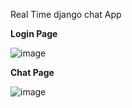 Real Time django chat App

**Login Page**

![image](https://github.com/divya1298/ChatApp-Django/assets/55396532/f87d252e-9c8d-43fd-8925-cf70bb27532c)

**Chat Page**

![image](https://github.com/divya1298/ChatApp-Django/assets/55396532/5974cbdd-1b2e-4388-989e-410aa3539eb6)
